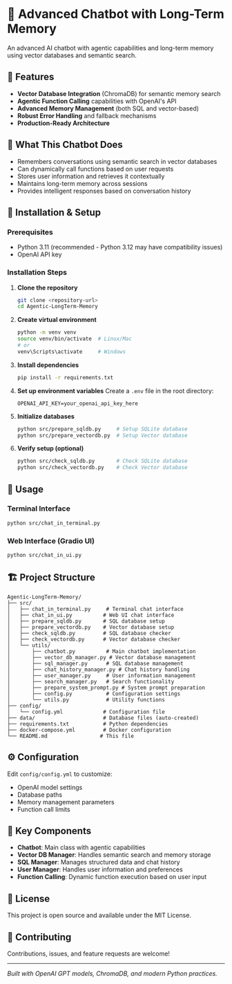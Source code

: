 # 🧠 Advanced Chatbot with Long-Term Memory

An advanced AI chatbot with agentic capabilities and long-term memory using vector databases and semantic search.

## 🚀 Features
- **Vector Database Integration** (ChromaDB) for semantic memory search
- **Agentic Function Calling** capabilities with OpenAI's API  
- **Advanced Memory Management** (both SQL and vector-based)
- **Robust Error Handling** and fallback mechanisms
- **Production-Ready Architecture**

## 🎯 What This Chatbot Does
- Remembers conversations using semantic search in vector databases
- Can dynamically call functions based on user requests
- Stores user information and retrieves it contextually
- Maintains long-term memory across sessions
- Provides intelligent responses based on conversation history

## 💾 Installation & Setup

### Prerequisites
- Python 3.11 (recommended - Python 3.12 may have compatibility issues)
- OpenAI API key

### Installation Steps

1. **Clone the repository**
   ```bash
   git clone <repository-url>
   cd Agentic-LongTerm-Memory
   ```

2. **Create virtual environment**
   ```bash
   python -m venv venv
   source venv/bin/activate  # Linux/Mac
   # or
   venv\Scripts\activate     # Windows
   ```

3. **Install dependencies**
   ```bash
   pip install -r requirements.txt
   ```

4. **Set up environment variables**
   Create a `.env` file in the root directory:
   ```
   OPENAI_API_KEY=your_openai_api_key_here
   ```

5. **Initialize databases**
   ```bash
   python src/prepare_sqldb.py     # Setup SQLite database
   python src/prepare_vectordb.py  # Setup Vector database
   ```

6. **Verify setup (optional)**
   ```bash
   python src/check_sqldb.py       # Check SQLite database
   python src/check_vectordb.py    # Check Vector database
   ```

## 🚀 Usage

### Terminal Interface
```bash
python src/chat_in_terminal.py
```

### Web Interface (Gradio UI)
```bash
python src/chat_in_ui.py
```

## 🏗️ Project Structure
```
Agentic-LongTerm-Memory/
├── src/
│   ├── chat_in_terminal.py     # Terminal chat interface
│   ├── chat_in_ui.py          # Web UI chat interface
│   ├── prepare_sqldb.py       # SQL database setup
│   ├── prepare_vectordb.py    # Vector database setup
│   ├── check_sqldb.py         # SQL database checker
│   ├── check_vectordb.py      # Vector database checker
│   └── utils/
│       ├── chatbot.py          # Main chatbot implementation
│       ├── vector_db_manager.py # Vector database management
│       ├── sql_manager.py      # SQL database management
│       ├── chat_history_manager.py # Chat history handling
│       ├── user_manager.py     # User information management
│       ├── search_manager.py   # Search functionality
│       ├── prepare_system_prompt.py # System prompt preparation
│       ├── config.py           # Configuration settings
│       └── utils.py            # Utility functions
├── config/
│   └── config.yml             # Configuration file
├── data/                      # Database files (auto-created)
├── requirements.txt           # Python dependencies
├── docker-compose.yml         # Docker configuration
└── README.md                 # This file
```

## ⚙️ Configuration

Edit `config/config.yml` to customize:
- OpenAI model settings
- Database paths
- Memory management parameters
- Function call limits

## 🔧 Key Components

- **Chatbot**: Main class with agentic capabilities
- **Vector DB Manager**: Handles semantic search and memory storage
- **SQL Manager**: Manages structured data and chat history
- **User Manager**: Handles user information and preferences
- **Function Calling**: Dynamic function execution based on user input

## 📝 License

This project is open source and available under the MIT License.

## 🤝 Contributing

Contributions, issues, and feature requests are welcome!

---

*Built with OpenAI GPT models, ChromaDB, and modern Python practices.*